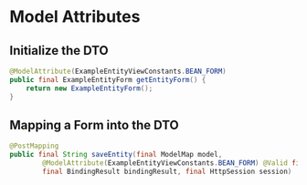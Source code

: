 # Model Attributes

## Initialize the DTO

```java
@ModelAttribute(ExampleEntityViewConstants.BEAN_FORM)
public final ExampleEntityForm getEntityForm() {
    return new ExampleEntityForm();
}
```

## Mapping a Form into the DTO

```java
@PostMapping
public final String saveEntity(final ModelMap model,
        @ModelAttribute(ExampleEntityViewConstants.BEAN_FORM) @Valid final ExampleEntityForm form,
        final BindingResult bindingResult, final HttpSession session)
```

